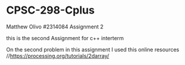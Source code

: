 # CPSC-298-Cplus


Matthew Olivo
#2314084
Assignment 2


this is the second Assignment for c++ interterm

On the second problem in this assignment I used this online resources
//https://processing.org/tutorials/2darray/

